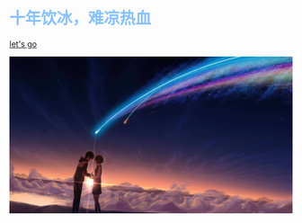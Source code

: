 # **<font color="#84C1FF">十年饮冰，难凉热血</font>**

[let's go](#Profile)

<!-- 背景图片 -->
![](images/bg.png)


